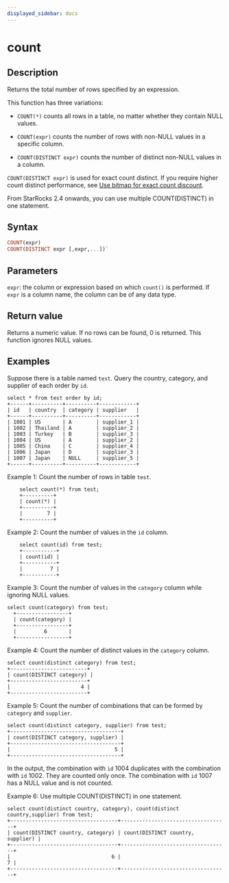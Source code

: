 ```yaml
---
displayed_sidebar: docs
---
```



# count

## Description

Returns the total number of rows specified by an expression.

This function has three variations:

- `COUNT(*)` counts all rows in a table, no matter whether they contain NULL values.

- `COUNT(expr)` counts the number of rows with non-NULL values in a specific column.

- `COUNT(DISTINCT expr)` counts the number of distinct non-NULL values in a column.

`COUNT(DISTINCT expr)` is used for exact count distinct. If you require higher count distinct performance, see [Use bitmap for exact count discount](../../../using_starrocks/Using_bitmap.md).

From StarRocks 2.4 onwards, you can use multiple COUNT(DISTINCT) in one statement.

## Syntax

~~~Haskell
COUNT(expr)
COUNT(DISTINCT expr [,expr,...])`
~~~

## Parameters

`expr`: the column or expression based on which `count()` is performed. If `expr` is a column name, the column can be of any data type.

## Return value

Returns a numeric value. If no rows can be found, 0 is returned. This function ignores NULL values.

## Examples

Suppose there is a table named `test`. Query the country, category, and supplier of each order by `id`.

~~~Plain
select * from test order by id;
+------+----------+----------+------------+
| id   | country  | category | supplier   |
+------+----------+----------+------------+
| 1001 | US       | A        | supplier_1 |
| 1002 | Thailand | A        | supplier_2 |
| 1003 | Turkey   | B        | supplier_3 |
| 1004 | US       | A        | supplier_2 |
| 1005 | China    | C        | supplier_4 |
| 1006 | Japan    | D        | supplier_3 |
| 1007 | Japan    | NULL     | supplier_5 |
+------+----------+----------+------------+
~~~

Example 1: Count the number of rows in table `test`.

~~~Plain
    select count(*) from test;
    +----------+
    | count(*) |
    +----------+
    |        7 |
    +----------+
~~~

Example 2: Count the number of values in the `id` column.

~~~Plain
    select count(id) from test;
    +-----------+
    | count(id) |
    +-----------+
    |         7 |
    +-----------+
~~~

Example 3: Count the number of values in the `category` column while ignoring NULL values.

~~~Plain
select count(category) from test;
  +-----------------+
  | count(category) |
  +-----------------+
  |         6       |
  +-----------------+
~~~

Example 4: Count the number of distinct values in the `category` column.

~~~Plain
select count(distinct category) from test;
+-------------------------+
| count(DISTINCT category) |
+-------------------------+
|                       4 |
+-------------------------+
~~~

Example 5: Count the number of combinations that can be formed by `category` and `supplier`.

~~~Plain
select count(distinct category, supplier) from test;
+------------------------------------+
| count(DISTINCT category, supplier) |
+------------------------------------+
|                                  5 |
+------------------------------------+
~~~

In the output, the combination with `id` 1004 duplicates with the combination with `id` 1002. They are counted only once. The combination with `id` 1007 has a NULL value and is not counted.

Example 6: Use multiple COUNT(DISTINCT) in one statement.

~~~Plain
select count(distinct country, category), count(distinct country,supplier) from test;
+-----------------------------------+-----------------------------------+
| count(DISTINCT country, category) | count(DISTINCT country, supplier) |
+-----------------------------------+-----------------------------------+
|                                 6 |                                 7 |
+-----------------------------------+-----------------------------------+
~~~
